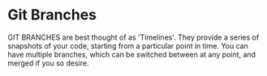 Git Branches
============

GIT BRANCHES are best thought of as 'Timelines'. They provide a series of snapshots of your code, starting from a particular point in time. You can have multiple branches, which can be switched between at any point, and merged if you so desire.